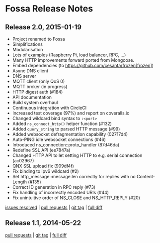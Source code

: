 # Fossa Release Notes

## Release 2.0, 2015-01-19

- Project renamed to Fossa
- Simplifications
- Modularisation
- Lots of examples (Raspberry Pi, load balancer, RPC, ...)
- Many HTTP improvements forward ported from Mongoose.
- Embed dependencies (to https://github.com/cesanta/frozen[frozen])
- Async DNS client
- DNS server
- MQTT client (only QoS 0)
- MQTT broker (in progress)
- HTTP digest auth (#184)
- API documentation
- Build system overhaul
- Continuous integration with CircleCI
- Increased test coverage (97%) and report on coveralls.io
- Changed wildcard bind syntax to `:<port>`
- Added `ns_connect_http()` helper function (#132)
- Added `query_string` to parsed HTTP message (#99)
- Added websocket defragmentation capability (02717d4)
- Auto-PING idle websocket connections (#46)
- Introduced ns_connection::proto_handler (87d46da)
- Redefine SSL API (ee7847a)
- Changed HTTP API to let setting HTTP to e.g. serial connection (ac02967)
- QNX SSL upload fix (909df4f)
- Fix binding to ipv6 wildcard (#2)
- Set http_message::message.len correctly for replies with no Content-Length (#135)
- Correct ID generation in RPC reply (#73)
- Fix handling of incorrectly encoded URIs (#44)
- Fix unintuitive order of NS_CLOSE and NS_HTTP_REPLY (#20)

[issues resolved](https://github.com/cesanta/fossa/issues?q=milestone%3A"Release+2.0") |
[pull requests](https://github.com/cesanta/fossa/pulls?q=created%3A>%3D2014-05-22++merged%3A<%3D2015-01-19) |
[git tag](https://github.com/cesanta/fossa/releases/tag/2.0) |
[full diff](https://github.com/cesanta/fossa/compare/1.1...2.0)

## Release 1.1, 2014-05-22

[pull requests](https://github.com/cesanta/fossa/pulls?q=created%3A>%3D2014-03-03++merged%3A<%3D2014-05-22) |
[git tag](https://github.com/cesanta/fossa/releases/tag/1.1) |
[full diff](https://github.com/cesanta/fossa/compare/1.0...1.1)
